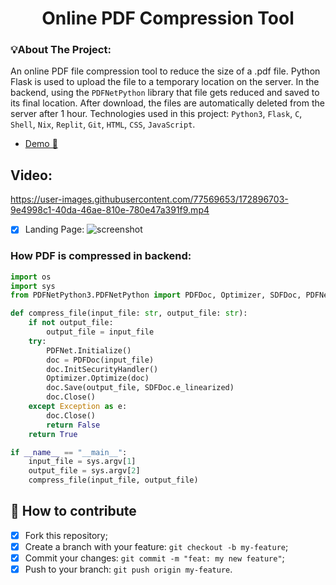 <!-- Author: Samir Paul -->

<div align="center">
  <h1>Online PDF Compression Tool </h1>
</div>

### 💡About The Project:

An online PDF file compression tool to reduce the size of a .pdf file. Python Flask is used to upload the file to a temporary location on the server. 
In the backend, using the ```PDFNetPython``` library that file gets reduced and saved to its final location. After download, the files are automatically deleted from the server after 1 hour. Technologies used in this project: ```Python3```, ```Flask```, ```C```, ```Shell```, ```Nix```, ```Replit```, ```Git```, ```HTML```, ```CSS```, ```JavaScript```.


- [Demo 🚀 ](https://filecompressor.samirpaul1.repl.co)

## Video:
https://user-images.githubusercontent.com/77569653/172896703-9e4998c1-40da-46ae-810e-780e47a391f9.mp4




-[x] Landing Page:
![screenshot](https://raw.githubusercontent.com/SamirPaulb/assets/main/filecompressor-samirpaul1-repl-co-landing-page.png)


### How PDF is compressed in backend:
```python
import os
import sys
from PDFNetPython3.PDFNetPython import PDFDoc, Optimizer, SDFDoc, PDFNet

def compress_file(input_file: str, output_file: str):
    if not output_file:
        output_file = input_file
    try:
        PDFNet.Initialize()
        doc = PDFDoc(input_file)
        doc.InitSecurityHandler()
        Optimizer.Optimize(doc)
        doc.Save(output_file, SDFDoc.e_linearized)
        doc.Close()
    except Exception as e:
        doc.Close()
        return False
    return True

if __name__ == "__main__":
    input_file = sys.argv[1]
    output_file = sys.argv[2]
    compress_file(input_file, output_file)
```



## 🤔 How to contribute

-[x] Fork this repository;
-[x] Create a branch with your feature: `git checkout -b my-feature`;
-[x] Commit your changes: `git commit -m "feat: my new feature"`;
-[x] Push to your branch: `git push origin my-feature`.
